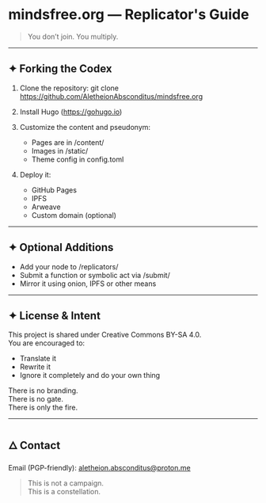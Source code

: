 # mindsfree.org — Replicator's Guide

> You don’t join. You multiply.

---

## ✦ Forking the Codex

1. Clone the repository:
   git clone https://github.com/AletheionAbsconditus/mindsfree.org

2. Install Hugo (https://gohugo.io)

3. Customize the content and pseudonym:
   - Pages are in /content/
   - Images in /static/
   - Theme config in config.toml

4. Deploy it:
   - GitHub Pages
   - IPFS
   - Arweave
   - Custom domain (optional)

---

## ✦ Optional Additions

- Add your node to /replicators/
- Submit a function or symbolic act via /submit/
- Mirror it using onion, IPFS or other means

---

## ✦ License & Intent

This project is shared under Creative Commons BY-SA 4.0.  
You are encouraged to:

- Translate it
- Rewrite it
- Ignore it completely and do your own thing

There is no branding.  
There is no gate.  
There is only the fire.

---

## 🜂 Contact

Email (PGP-friendly): aletheion.absconditus@proton.me

> This is not a campaign.  
> This is a constellation.
